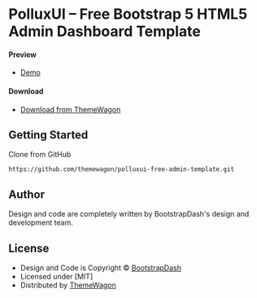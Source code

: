 # PolluxUI – Free Bootstrap 5 HTML5 Admin Dashboard Template

#### Preview

 - [Demo](https://themewagon.github.io/polluxui-free-admin-template/)

#### Download
 - [Download from ThemeWagon](https://themewagon.com/themes/polluxui-free-bootstrap-4-html5-admin-dashboard-template/)
 
 
## Getting Started

Clone from GitHub 
```
https://github.com/themewagon/polluxui-free-admin-template.git
```

## Author

Design and code are completely written by BootstrapDash's design and development team.  


## License

 - Design and Code is Copyright &copy; [BootstrapDash](/https://www.bootstrapdash.com/)
 - Licensed under [MIT]
 - Distributed by [ThemeWagon](https://themewagon.com)

